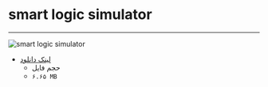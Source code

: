 
# smart logic simulator

***

<img  src="https://github.com/raminrodbri/folders/raw/main/apk/s/smart%20logic%20simulator/smart%20logic%20simulator.jpeg" alt="smart logic simulator" />

+ [لینک دانلود](https://github.com/raminrodbri/folders/raw/main/apk/s/smart%20logic%20simulator/smart%20logic%20simulator.apk)
   + حجم فایل 
   +  `۶.۶۵ MB`
